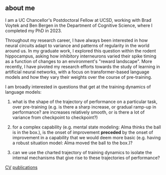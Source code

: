 ## about me

I am a UC Chancellor's Postdoctoral Fellow at UCSD, working with Brad Voytek and Ben Bergen in the Department of Cognitive Science, where I completed my PhD in 2023.

Throughout my research career, I have always been interested in how neural circuits adapt to variance and patterns of regularity in the world around us. In my graduate work, I explored this question within the rodent hippocampus, asking how inhibitory interneurons varied their spike timing as a function of changes to an environment's "reward landscape". More recently, I have pivoted my research efforts towards the study of learning in artificial neural networks, with a focus on transformer-based language models and how they vary their weights over the course of pre-training. 

I am broadly interested in questions that get at the training dynamics of language models: 

1. what is the shape of the trajectory of performance on a particular task, over pre-training (e.g. is there a sharp increase, or gradual ramp-up in performance? are increases relatively smooth, or is there a lot of variance from checkpoint to checkpoint?)

2. for a complex capability (e.g. mental state modeling: Alma thinks the ball is in the box.), is the onset of improvement **preceded** by the onset of improvement in a capability that we would deem more basic (e.g. having a robust situation model: Alma moved the ball to the box.)?

3. can we use the charted trajectory of training dynamics to isolate the internal mechanisms that give rise to these trajectories of performance?


[CV](riviere-cv.pdf)
[publications](publications.md)
